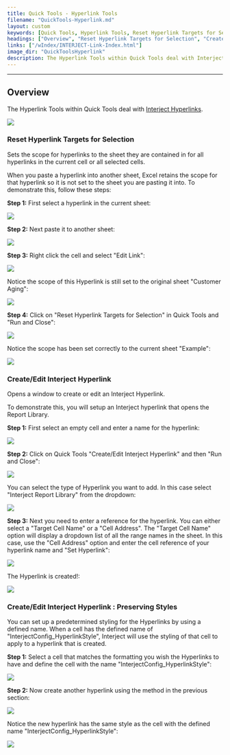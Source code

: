 ```yaml
---
title: Quick Tools - Hyperlink Tools
filename: "QuickTools-Hyperlink.md"
layout: custom
keywords: [Quick Tools, Hyperlink Tools, Reset Hyperlink Targets for Selection, Create/Edit Interject Hyperlink]
headings: ["Overview", "Reset Hyperlink Targets for Selection", "Create/Edit Interject Hyperlink", "Create/Edit Interject Hyperlink : Preserving Styles"]
links: ["/wIndex/INTERJECT-Link-Index.html"]
image_dir: "QuickToolsHyperlink"
description: The Hyperlink Tools within Quick Tools deal with Interject Hyperlinks.
---
```

* * *

## Overview

The Hyperlink Tools within Quick Tools deal with [Interject Hyperlinks](/wIndex/INTERJECT-Link-Index.html).

![](/images/QuickToolsHyperlink/HyperlinkTools.png)
<br>

### Reset Hyperlink Targets for Selection

Sets the scope for hyperlinks to the sheet they are contained in for all hyperlinks in the current cell or all selected cells.

When you paste a hyperlink into another sheet, Excel retains the scope for that hyperlink so it is not set to the sheet you are pasting it into. To demonstrate this, follow these steps:

**Step 1:** First select a hyperlink in the current sheet:

![](/images/QuickToolsHyperlink/HyperlinkScopeBefore.png)
<br>

**Step 2:** Next paste it to another sheet:

![](/images/QuickToolsHyperlink/HyperlinkScopeBefore2.png)
<br>

**Step 3:** Right click the cell and select "Edit Link":

![](/images/QuickToolsHyperlink/HyperlinkScopeEditLink.png)
<br>

Notice the scope of this Hyperlink is still set to the original sheet "Customer Aging":

![](/images/QuickToolsHyperlink/HyperlinkScopeBadScope.png)
<br>

**Step 4:** Click on "Reset Hyperlink Targets for Selection" in Quick Tools and "Run and Close":

![](/images/QuickToolsHyperlink/HyperlinkScopeClick.png)
<br>

Notice the scope has been set correctly to the current sheet "Example":

![](/images/QuickToolsHyperlink/HyperlinkScopeAfter.png)
<br>

### Create/Edit Interject Hyperlink

Opens a window to create or edit an Interject Hyperlink.

To demonstrate this, you will setup an Interject hyperlink that opens the Report Library.

**Step 1:** First select an empty cell and enter a name for the hyperlink:

![](/images/QuickToolsHyperlink/CreateHyperlinkBefore.png)
<br>

**Step 2:** Click on Quick Tools "Create/Edit Interject Hyperlink" and then "Run and Close":

![](/images/QuickToolsHyperlink/CreateHyperlinkClick.png)
<br>

You can select the type of Hyperlink you want to add. In this case select "Interject Report Library" from the dropdown:

![](/images/QuickToolsHyperlink/CreateHyperlinkType.png)
<br>

**Step 3:** Next you need to enter a reference for the hyperlink. You can either select a "Target Cell Name" or a "Cell Address". The "Target Cell Name" option will display a dropdown list of all the range names in the sheet. In this case, use the "Cell Address" option and enter the cell reference of your hyperlink name and "Set Hyperlink":

![](/images/QuickToolsHyperlink/CreateHyperlinkByCell.png)
<br>

The Hyperlink is created!:

![](/images/QuickToolsHyperlink/CreateHyperlinkAfter.png)
<br>

### Create/Edit Interject Hyperlink : Preserving Styles

You can set up a predetermined styling for the Hyperlinks by using a defined name. When a cell has the defined name of "InterjectConfig_HyperlinkStyle", Interject will use the styling of that cell to apply to a hyperlink that is created.

**Step 1:** Select a cell that matches the formatting you wish the Hyperlinks to have and define the cell with the name "InterjectConfig_HyperlinkStyle":

![](/images/QuickToolsHyperlink/HyperlinkStyle.png)
<br>

**Step 2:** Now create another hyperlink using the method in the previous section:

![](/images/QuickToolsHyperlink/HyperlinkStyleMiddle.png)
<br>

Notice the new hyperlink has the same style as the cell with the defined name "InterjectConfig_HyperlinkStyle":

![](/images/QuickToolsHyperlink/HyperlinkStyleAfter.png)
<br>
